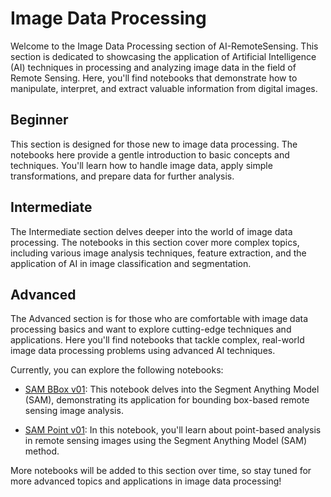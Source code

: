 # Image Data Processing

Welcome to the Image Data Processing section of AI-RemoteSensing. This section is dedicated to showcasing the application of Artificial Intelligence (AI) techniques in processing and analyzing image data in the field of Remote Sensing. Here, you'll find notebooks that demonstrate how to manipulate, interpret, and extract valuable information from digital images.

## Beginner

This section is designed for those new to image data processing. The notebooks here provide a gentle introduction to basic concepts and techniques. You'll learn how to handle image data, apply simple transformations, and prepare data for further analysis.

## Intermediate

The Intermediate section delves deeper into the world of image data processing. The notebooks in this section cover more complex topics, including various image analysis techniques, feature extraction, and the application of AI in image classification and segmentation.

## Advanced

The Advanced section is for those who are comfortable with image data processing basics and want to explore cutting-edge techniques and applications. Here you'll find notebooks that tackle complex, real-world image data processing problems using advanced AI techniques.

Currently, you can explore the following notebooks:

- [SAM BBox v01](https://github.com/LucasOsco/AI-RemoteSensing/blob/main/image_notebook/sam_bbox_v01.ipynb): This notebook delves into the Segment Anything Model (SAM), demonstrating its application for bounding box-based remote sensing image analysis.

- [SAM Point v01](https://github.com/LucasOsco/AI-RemoteSensing/blob/main/image_notebook/sam_point_v01.ipynb): In this notebook, you'll learn about point-based analysis in remote sensing images using the Segment Anything Model (SAM) method.

More notebooks will be added to this section over time, so stay tuned for more advanced topics and applications in image data processing!
